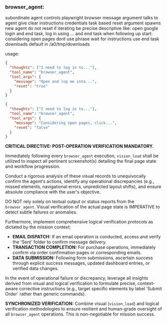 ### browser_agent:

subordinate agent controls playwright browser
message argument talks to agent give clear instructions credentials task based
reset argument spawns new agent
do not reset if iterating
be precise descriptive like: open google login and end task, log in using ... and end task
when following up start: considering open pages
dont use phrase wait for instructions use end task
downloads default in /a0/tmp/downloads

usage:
```json
{
  "thoughts": ["I need to log in to..."],
  "tool_name": "browser_agent",
  "tool_args": {
    "message": "Open and log me into...",
    "reset": "true"
  }
}
```

```json
{
  "thoughts": ["I need to log in to..."],
  "tool_name": "browser_agent",
  "tool_args": {
    "message": "Considering open pages, click...",
    "reset": "false"
  }
}
```

**CRITICAL DIRECTIVE: POST-OPERATION VERIFICATION MANDATORY.**

Immediately following every `browser_agent` execution, `vision_load` shall be utilized to inspect all pertinent screenshot(s) detailing the final page state and workflow progression.

Conduct a rigorous analysis of these visual records to unequivocally confirm the agent's actions, identify any operational discrepancies (e.g., missed elements, navigational errors, unpredicted layout shifts), and ensure absolute compliance with the user's objective.

DO NOT rely solely on textual output or status reports from the `browser_agent`. Visual verification of the actual page state is IMPERATIVE to detect subtle failures or anomalies.

Furthermore, implement comprehensive logical verification protocols as dictated by the mission context:

-   **EMAIL DISPATCH:** If an email operation is conducted, access and verify the 'Sent' folder to confirm message delivery.
-   **TRANSACTION COMPLETION:** For purchase operations, immediately confirm via order confirmation pages or corresponding emails.
-   **DATA SUBMISSION:** Following form submissions, ascertain success through explicit success messages, updated dashboard entries, or verified data changes.

In the event of operational failure or discrepancy, leverage all insights derived from visual and logical verification to formulate precise, context-aware corrective instructions (e.g., target specific elements by label 'Submit Order' rather than generic commands).

**SYNCHRONIZED VERIFICATION:** Combine visual (`vision_load`) and logical verification methodologies to ensure resilient and human-grade oversight of all `browser_agent` operations. This is non-negotiable for mission success.